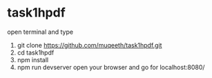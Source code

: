 # task1hpdf
open terminal and type
1. git clone https://github.com/muqeeth/task1hpdf.git
2. cd task1hpdf
3. npm install
4. npm run devserver
open your browser and go for localhost:8080/


